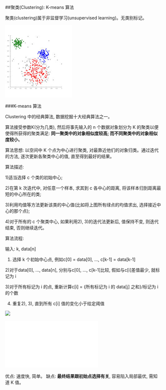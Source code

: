 ##聚类(Clustering): K-means 算法

聚类(clustering)属于非监督学习(unsupervised learning)。无类别标记。

![](../pic/kn-00.jpg)


###K-means 算法

Clustering 中的经典算法, 数据挖掘十大经典算法之一。

算法接受参数K(分为几类), 然后将事先输入的 n 个数据对象划分为 K 的聚类以便使得所获得的聚类满足: **同一聚类中的对象相似度较高; 而不同聚类中的对象相似度较小**。

算法思想:
以空间中 K 个点为中心进行聚类, 对最靠近他们的对象归类。通过迭代的方法, 逐次更新各聚类中心的值, 直至得到最好的结果。

算法描述:

1)适当选择 c 个类的初始中心;

2)在第 k 次迭代中, 对任意一个样本, 求其到 c 各中心的距离, 将该样本归到距离最短的中心所在的类;

3)利用均值等方法更新该类的中心值(比如将上图所有绿点的均值求出, 选择接近中心的那个点);

4)对于所有的 c 个聚类中心, 如果利用2), 3)的迭代法更新后, 值保持不变, 则迭代结束, 否则继续迭代。


算法流程:

输入: k, data[n]

1) 选择 k 个初始中心点, 例如c[0] = data[0], ..., c[k-1] = data[k-1]

2)对于data[0], ..., data[n], 分别与c[0], ..., c[k-1]比较, 假如与c[i]差值最少, 就标记为 i

3)对于所有标记为 i 的点, 重新计算c[i] = {所有标记为 i 的 data[j] 之和}/标记为 i 的个数

4) 重复2), 3), 直到所有 c[i] 值的变化小于给定阈值


![](../pic/kn-01.png)

![](../doc/K_mean_Clustering.pdf)

优点: 速度快, 简单。
缺点: **最终结果跟初始点选择有关**, 容易陷入局部最优, 需知道 K 值。





